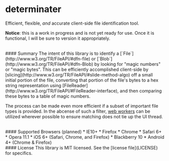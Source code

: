 determinater
============

Efficient, flexible, _and_ accurate client-side file identification tool.

**Notice**: this is a work in progress and is not yet ready for use.  Once it is functional, 
I will be sure to version it appropriately.


<br/>
#### Summary
The intent of this library is to identify a [`File`](http://www.w3.org/TR/FileAPI/#dfn-file) or 
[`Blob`](http://www.w3.org/TR/FileAPI/#dfn-Blob) by looking for "magic numbers" or "magic bytes".
This can be efficiently accomplished client-side by [slicing](http://www.w3.org/TR/FileAPI/#slide-method-algo) 
off a small initial portion of the file, converting that portion of the file's bytes to a hex string representation 
using [FileReader](http://www.w3.org/TR/FileAPI/#FileReader-interface), and then comparing
these bytes to a table of magic numbers.  

The process can be made even more efficient if a subset of important file types is provided.  In the abcense of 
such a filter, [web workers](http://www.w3.org/TR/workers/) can be utilized wherever possible to ensure 
matching does not tie up the UI thread.


<br/>
#### Supported Browsers (planned)
* IE10+
* Firefox
* Chrome
* Safari 6+
* Opera 11.1
* iOS 6+ (Safari, Chrome, and Firefox)
* Blackberry 10
* Android 4+ (Chrome & Firefox)

<br/>
#### License
This library is MIT licensed.  See the [license file](LICENSE) for specifics.
